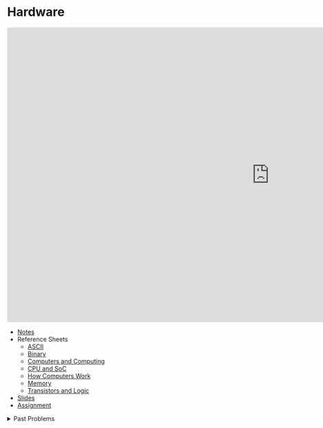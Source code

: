 # Hardware

<iframe width="1214" height="683" src="https://www.youtube.com/embed/6mbFO0ZLMW8" title="Hardware - CS50&#39;s Understanding Technology 2017" frameborder="0" allow="accelerometer; autoplay; clipboard-write; encrypted-media; gyroscope; picture-in-picture; web-share" allowfullscreen></iframe>

* [Notes](./notes)
* Reference Sheets
  * [ASCII](../../assets/pdfs/ascii.pdf)
  * [Binary](../../assets/pdfs/binary.pdf)
  * [Computers and Computing](../../assets/pdfs/computers_and_computing.pdf)
  * [CPU and SoC](../../assets/pdfs/cpu_and_soc.pdf)
  * [How Computers Work](../../assets/pdfs/how_computers_work.pdf)
  * [Memory](../../assets/pdfs/memory.pdf)
  * [Transistors and Logic](../../assets/pdfs/transistors_and_logic.pdf)
* [Slides](https://cdn.cs50.net/cscie1a/2017/fall/lectures/hardware/hardware.pdf)
* [Assignment](./assignments/)

<details>
<summary>Past Problems</summary>
<ul>
  <li><a href="https://cs50.harvard.edu/ap/2023/problems/house/">Around the House</a></li>
  <li><a href="https://cs50.harvard.edu/ap/2023/problems/tech/">Tech Spotlight</a></li>
  <li><a href="https://cs50.harvard.edu/ap/2023/problems/algorithms/">Everyday Algorithms</a></li>
  <li><a href="https://cs50.harvard.edu/ap/2023/problems/ui/">Me, Myself, and UI</a></li>
</ul>
</details>
  